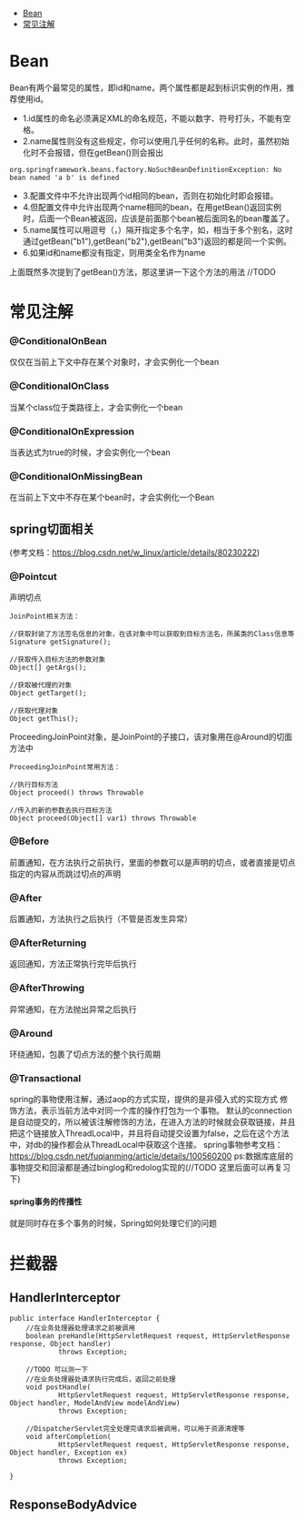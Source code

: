 * [Bean](#bean)
* [常见注解](#常见注解)

# Bean
Bean有两个最常见的属性，即id和name，两个属性都是起到标识实例的作用，推荐使用id。

* 1.id属性的命名必须满足XML的命名规范，不能以数字、符号打头，不能有空格。
* 2.name属性则没有这些规定，你可以使用几乎任何的名称。此时，虽然初始化时不会报错，但在getBean()则会报出
```
org.springframework.beans.factory.NoSuchBeanDefinitionException: No bean named 'a b' is defined
```

* 3.配置文件中不允许出现两个id相同的bean，否则在初始化时即会报错。
* 4.但配置文件中允许出现两个name相同的bean，在用getBean()返回实例时，后面一个Bean被返回，应该是前面那个bean被后面同名的bean覆盖了。
* 5.name属性可以用逗号（，）隔开指定多个名字，如<bean name = "b1,b2,b3">，相当于多个别名，这时通过getBean("b1"),getBean("b2"),getBean("b3")返回的都是同一个实例。
* 6.如果id和name都没有指定，则用类全名作为name



上面既然多次提到了getBean()方法，那这里讲一下这个方法的用法 //TODO


# 常见注解
### @ConditionalOnBean
仅仅在当前上下文中存在某个对象时，才会实例化一个bean

### @ConditionalOnClass
当某个class位于类路径上，才会实例化一个bean

### @ConditionalOnExpression
当表达式为true的时候，才会实例化一个bean

### @ConditionalOnMissingBean
在当前上下文中不存在某个bean时，才会实例化一个Bean

## spring切面相关
(参考文档：https://blog.csdn.net/w_linux/article/details/80230222)
### @Pointcut 
声明切点
```
JoinPoint相关方法： 

//获取封装了方法签名信息的对象，在该对象中可以获取到目标方法名，所属类的Class信息等
Signature getSignature();

//获取传入目标方法的参数对象
Object[] getArgs();

//获取被代理的对象
Object getTarget();

//获取代理对象
Object getThis();
```

ProceedingJoinPoint对象，是JoinPoint的子接口，该对象用在@Around的切面方法中
```
ProceedingJoinPoint常用方法：

//执行目标方法
Object proceed() throws Throwable

//传入的新的参数去执行目标方法
Object proceed(Object[] var1) throws Throwable
```

### @Before
前置通知，在方法执行之前执行，里面的参数可以是声明的切点，或者直接是切点指定的内容从而跳过切点的声明

### @After
后置通知，方法执行之后执行（不管是否发生异常）

### @AfterReturning
返回通知，方法正常执行完毕后执行

### @AfterThrowing 
异常通知，在方法抛出异常之后执行

### @Around
环绕通知，包裹了切点方法的整个执行周期

### @Transactional
spring的事物使用注解，通过aop的方式实现，提供的是非侵入式的实现方式
修饰方法，表示当前方法中对同一个库的操作打包为一个事物。
默认的connection是自动提交的，所以被该注解修饰的方法，在进入方法的时候就会获取链接，并且把这个链接放入ThreadLocal中，并且将自动提交设置为false，之后在这个方法中，对db的操作都会从ThreadLocal中获取这个连接。
spring事物参考文档：https://blog.csdn.net/fuqianming/article/details/100560200
ps:数据库底层的事物提交和回滚都是通过binglog和redolog实现的(//TODO 这里后面可以再复习下)

#### spring事务的传播性
就是同时存在多个事务的时候，Spring如何处理它们的问题


# 拦截器
## HandlerInterceptor
```
public interface HandlerInterceptor {
    //在业务处理器处理请求之前被调用
	boolean preHandle(HttpServletRequest request, HttpServletResponse response, Object handler)
			throws Exception;

    //TODO 可以测一下
	//在业务处理器处请求执行完成后，返回之前处理
	void postHandle(
			HttpServletRequest request, HttpServletResponse response, Object handler, ModelAndView modelAndView)
			throws Exception;

	//DispatcherServlet完全处理完请求后被调用，可以用于资源清理等
	void afterCompletion(
			HttpServletRequest request, HttpServletResponse response, Object handler, Exception ex)
			throws Exception;

}
``` 

## ResponseBodyAdvice